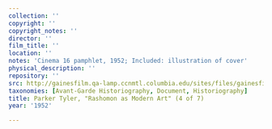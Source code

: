```yaml
---
collection: ''
copyright: ''
copyright_notes: ''
director: ''
film_title: ''
location: ''
notes: 'Cinema 16 pamphlet, 1952; Included: illustration of cover'
physical_description: ''
repository: ''
src: http://gainesfilm.qa-lamp.ccnmtl.columbia.edu/sites/files/gainesfilm/images/cinema_16_rashomon_pamphlet4.jpg
taxonomies: [Avant-Garde Historiography, Document, Historiography]
title: Parker Tyler, "Rashomon as Modern Art" (4 of 7)
year: '1952'

---
```

